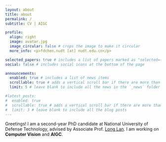 ```yaml
---
layout: about
title: about
permalink: /
subtitle: CV | AIGC

profile:
  align: right
  image: avatar.jpg
  image_circular: false # crops the image to make it circular
  more_info: <p>fdchen.nudt [at] nudt.edu.cn</p>

selected_papers: true # includes a list of papers marked as "selected={true}"
social: false # includes social icons at the bottom of the page

announcements:
  enabled: true # includes a list of news items
  scrollable: true # adds a vertical scroll bar if there are more than 3 news items
  limit: 5 # leave blank to include all the news in the `_news` folder

#latest_posts:
#  enabled: true
#  scrollable: true # adds a vertical scroll bar if there are more than 3 new posts items
#  limit: 3 # leave blank to include all the blog posts
---
```


Greetings! I am a second-year PhD candidate at National University of Defense Technology, advised by Associate Prof. [Long Lan](https://lan-long.github.io/index.html). I am working on **Computer Vision** and **AIGC**.